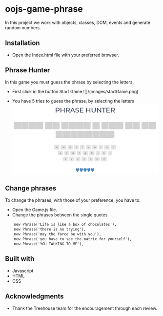 # oojs-game-phrase

In this project we work with objects, classes, DOM, events and generate random numbers.

## Installation

-   Open the Index.html file with your preferred browser.

## **Phrase Hunter**

In this game you must guess the phrase by selecting the letters.

-   First click in the button Start Game
    ![]/(images/startGame.png)

*   You have 5 tries to guess the phrase, by selecting the letters
    ![](/images/guessPhrase.png)

## Change phrases

To change the phrases, with those of your preference, you have to:

-   Open the Game.js file.
-   Change the phrases between the single quotes.

```
    new Phrase('Life is like a box of chocolates'),
    new Phrase('there is no trying'),
    new Phrase('may the force be with you'),
    new Phrase('you have to see the matrix for yourself'),
    new Phrase('YOU TALKING TO ME'),
```

## Built with

-   Javascript
-   HTML
-   CSS

## Acknowledgments

-   Thank the Treehouse team for the encouragement through each review.
